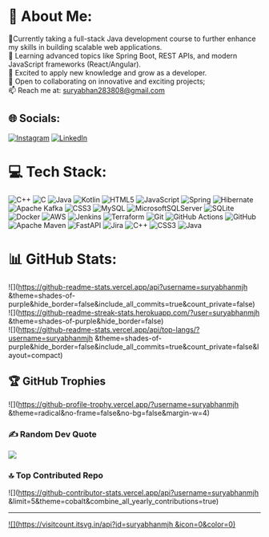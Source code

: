 # 💫 About Me:
🔭Currently taking a full-stack Java development course to further enhance my skills in building scalable web applications. <br>👯 Learning advanced topics like Spring Boot, REST APIs, and modern JavaScript frameworks (React/Angular).<br>🤝  Excited to apply new knowledge and grow as a developer.<br>💬 Open to collaborating on innovative and exciting projects;<br>📫 Reach me at: suryabhan283808@gmail.com


## 🌐 Socials:
[![Instagram](https://img.shields.io/badge/Instagram-%23E4405F.svg?logo=Instagram&logoColor=white)](https://instagram.com/vicky_king_of_cube) [![LinkedIn](https://img.shields.io/badge/LinkedIn-%230077B5.svg?logo=linkedin&logoColor=white)](https://linkedin.com/in/www.linkedin.com/in/suryabhan-singh-8989bb211) 

# 💻 Tech Stack:
![C++](https://img.shields.io/badge/c++-%2300599C.svg?style=flat&logo=c%2B%2B&logoColor=white) ![C](https://img.shields.io/badge/c-%2300599C.svg?style=flat&logo=c&logoColor=white) ![Java](https://img.shields.io/badge/java-%23ED8B00.svg?style=flat&logo=openjdk&logoColor=white) ![Kotlin](https://img.shields.io/badge/kotlin-%237F52FF.svg?style=flat&logo=kotlin&logoColor=white) ![HTML5](https://img.shields.io/badge/html5-%23E34F26.svg?style=flat&logo=html5&logoColor=white) ![JavaScript](https://img.shields.io/badge/javascript-%23323330.svg?style=flat&logo=javascript&logoColor=%23F7DF1E) ![Spring](https://img.shields.io/badge/spring-%236DB33F.svg?style=flat&logo=spring&logoColor=white) ![Hibernate](https://img.shields.io/badge/Hibernate-59666C?style=flat&logo=Hibernate&logoColor=white) ![Apache Kafka](https://img.shields.io/badge/Apache%20Kafka-000?style=flat&logo=apachekafka) ![CSS3](https://img.shields.io/badge/css3-%231572B6.svg?style=flat&logo=css3&logoColor=white) ![MySQL](https://img.shields.io/badge/mysql-4479A1.svg?style=flat&logo=mysql&logoColor=white) ![MicrosoftSQLServer](https://img.shields.io/badge/Microsoft%20SQL%20Server-CC2927?style=flat&logo=microsoft%20sql%20server&logoColor=white) ![SQLite](https://img.shields.io/badge/sqlite-%2307405e.svg?style=flat&logo=sqlite&logoColor=white) ![Docker](https://img.shields.io/badge/docker-%230db7ed.svg?style=flat&logo=docker&logoColor=white) ![AWS](https://img.shields.io/badge/AWS-%23FF9900.svg?style=flat&logo=amazon-aws&logoColor=white) ![Jenkins](https://img.shields.io/badge/jenkins-%232C5263.svg?style=flat&logo=jenkins&logoColor=white) ![Terraform](https://img.shields.io/badge/terraform-%235835CC.svg?style=flat&logo=terraform&logoColor=white) ![Git](https://img.shields.io/badge/git-%23F05033.svg?style=flat&logo=git&logoColor=white) ![GitHub Actions](https://img.shields.io/badge/github%20actions-%232671E5.svg?style=flat&logo=githubactions&logoColor=white) ![GitHub](https://img.shields.io/badge/github-%23121011.svg?style=flat&logo=github&logoColor=white) ![Apache Maven](https://img.shields.io/badge/Apache%20Maven-C71A36?style=flat&logo=Apache%20Maven&logoColor=white) ![FastAPI](https://img.shields.io/badge/FastAPI-005571?style=flat&logo=fastapi) ![Jira](https://img.shields.io/badge/jira-%230A0FFF.svg?style=flat&logo=jira&logoColor=white) ![C++](https://img.shields.io/badge/c++-%2300599C.svg?style=flat&logo=c%2B%2B&logoColor=white) ![CSS3](https://img.shields.io/badge/css3-%231572B6.svg?style=flat&logo=css3&logoColor=white) ![Java](https://img.shields.io/badge/java-%23ED8B00.svg?style=flat&logo=openjdk&logoColor=white)
# 📊 GitHub Stats:
![](https://github-readme-stats.vercel.app/api?username=suryabhanmjh &theme=shades-of-purple&hide_border=false&include_all_commits=true&count_private=false)<br/>
![](https://github-readme-streak-stats.herokuapp.com/?user=suryabhanmjh &theme=shades-of-purple&hide_border=false)<br/>
![](https://github-readme-stats.vercel.app/api/top-langs/?username=suryabhanmjh &theme=shades-of-purple&hide_border=false&include_all_commits=true&count_private=false&layout=compact)

## 🏆 GitHub Trophies
![](https://github-profile-trophy.vercel.app/?username=suryabhanmjh &theme=radical&no-frame=false&no-bg=false&margin-w=4)

### ✍️ Random Dev Quote
![](https://quotes-github-readme.vercel.app/api?type=horizontal&theme=merko)

### 🔝 Top Contributed Repo
![](https://github-contributor-stats.vercel.app/api?username=suryabhanmjh &limit=5&theme=cobalt&combine_all_yearly_contributions=true)

---
[![](https://visitcount.itsvg.in/api?id=suryabhanmjh &icon=0&color=0)](https://visitcount.itsvg.in)

<!-- Proudly created with GPRM ( https://gprm.itsvg.in ) -->

